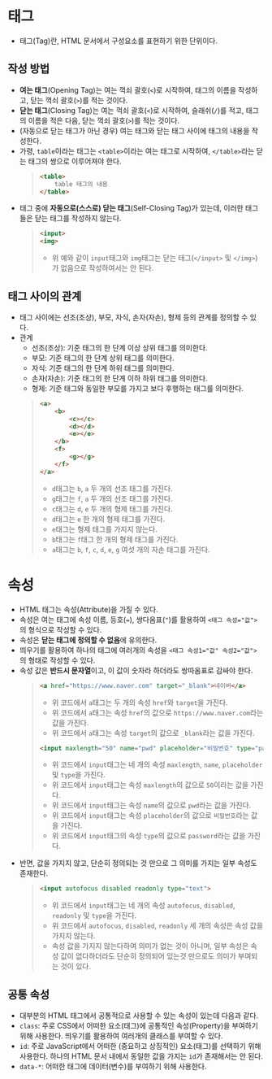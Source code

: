 # 태그

- 태그(Tag)란, HTML 문서에서 구성요소를 표현하기 위한 단위이다.

## 작성 방법

- **여는 태그**(Opening Tag)는 여는 꺽쇠 괄호(`<`)로 시작하여, 태그의 이름을 작성하고, 닫는 꺽쇠 괄호(`>`)를 적는 것이다.
- **닫는 태그**(Closing Tag)는 여는 꺽쇠 괄호(`<`)로 시작하여, 슬래쉬(`/`)를 적고, 태그의 이름을 적은 다음, 닫는 꺽쇠 괄호(`>`)를 적는 것이다.
- (자동으로 닫는 태그가 아닌 경우) 여는 태그와 닫는 태그 사이에 태그의 내용을 작성한다. 
- 가령, `table`이라는 태그는 `<table>`이라는 여는 태그로 시작하여, `</table>`라는 닫는 태그의 쌍으로 이루어져야 한다.
   > ```html
   > <table>
   >     table 태그의 내용
   > </table>
   > ```
- 태그 중에 **자동으로(스스로) 닫는 태그**(Self-Closing Tag)가 있는데, 이러한 태그들은 닫는 태그를 작성하지 않는다.
   > ```html
   > <input>
   > <img>
   > 
   > ```
   > - 위 예와 같이 `input`태그와 `img`태그는 닫는 태그(`</input>` 및 `</img>`)가 없음으로 작성하여서는 안 된다.

## 태그 사이의 관계

- 태그 사이에는 선조(조상), 부모, 자식, 손자(자손), 형제 등의 관계를 정의할 수 있다.
- 관계
  - 선조(조상): 기준 태그의 한 단계 이상 상위 태그를 의미한다.
  - 부모: 기준 태그의 한 단계 상위 태그를 의미한다.
  - 자식: 기준 태그의 한 단계 하위 태그를 의미한다.
  - 손자(자손): 기준 태그의 한 단계 이하 하위 태그를 의미한다.
  - 형제: 기준 태그와 동일한 부모를 가지고 보다 후행하는 태그를 의미한다.
   > ```html
   > <a>
   >     <b>
   >         <c></c>
   >         <d></d>
   >         <e></e>
   >     </b>
   >     <f>
   >         <g></g>
   >     </f>
   > </a>
   > ```
   > - `d`태그는 `b`, `a` 두 개의 선조 태그를 가진다.
   > - `g`태그는 `f`, `a` 두 개의 선조 태그를 가진다.
   > - `c`태그는 `d`, `e` 두 개의 형제 태그를 가진다.
   > - `d`태그는 `e` 한 개의 형제 태그를 가진다.
   > - `e`태그는 형제 태그를 가지지 않는다.
   > - `b`태그는 `f`태그 한 개의 형제 태그를 가진다.
   > - `a`태그는 `b`, `f`, `c`, `d`, `e`, `g` 여섯 개의 자손 태그를 가진다.

# 속성

- HTML 태그는 속성(Attribute)을 가질 수 있다.
- 속성은 여는 태그에 속성 이름, 등호(`=`), 쌍다옴표(`"`)를 활용하여 `<태그 속성="값">`의 형식으로 작성할 수 있다.
- 속성은 **닫는 태그에 정의할 수 없음**에 유의한다.
- 띄우기를 활용하여 하나의 태그에 여러개의 속성을 `<태그 속성1="값" 속성2="값">`의 형태로 작성할 수 있다.
- 속성 값은 **반드시 문자열**이고, 이 값이 숫자라 하더라도 쌍따옴표로 감싸야 한다.
   > ```html
   > <a href="https://www.naver.com" target="_blank">네이버</a>
   > ```
   > - 위 코드에서 `a`태그는 두 개의 속성 `href`와 `target`을 가진다.
   > - 위 코드에서 `a`태그는 속성 `href`의 값으로 `https://www.naver.com`라는 값을 가진다.
   > - 위 코드에서 `a`태그는 속성 `target`의 값으로 `_blank`라는 값을 가진다.
   > ```html
   > <input maxlength="50" name="pwd" placeholder="비밀번호" type="password">
   > ```
   > - 위 코드에서 `input`태그는 네 개의 속성 `maxlength`, `name`, `placeholder` 및 `type`을 가진다.
   > - 위 코드에서 `input`태그는 속성 `maxlength`의 값으로 `50`이라는 값을 가진다.
   > - 위 코드에서 `input`태그는 속성 `name`의 값으로 `pwd`라는 값을 가진다.
   > - 위 코드에서 `input`태그는 속성 `placeholder`의 값으로 `비밀번호`라는 값을 가진다.
   > - 위 코드에서 `input`태그의 속성 `type`의 값으로 `password`라는 값을 가진다.
- 반면, 값을 가지지 않고, 단순히 정의되는 것 만으로 그 의미를 가지는 일부 속성도 존재한다.
   > ```html
   > <input autofocus disabled readonly type="text">
   > ```
   > - 위 코드에서 `input`태그는 네 개의 속성 `autofocus`, `disabled`, `readonly` 및 `type`을 가진다.
   > - 위 코드에서 `autofocus`, `disabled`, `readonly` 세 개의 속성은 속성 값을 가지지 않는다.
   > - 속성 값을 가지지 않는다하여 의미가 없는 것이 아니며, 일부 속성은 속성 값이 없다하더라도 단순히 정의되어 있는것 만으로도 의미가 부여되는 것이 있다. 

## 공통 속성

- 대부분의 HTML 태그에서 공통적으로 사용할 수 있는 속성이 있는데 다음과 같다.
- `class`: 주로 CSS에서 어떠한 요소(태그)에 공통적인 속성(Property)을 부여하기 위해 사용한다. 띄우기를 활용하여 여러개의 클래스를 부여할 수 있다.
- `id`: 주로 JavaScript에서 어떠한 (중요하고 상징적인) 요소(태그)를 선택하기 위해 사용한다. 하나의 HTML 문서 내에서 동일한 값을 가지는 `id`가 존재해서는 안 된다.
- `data-*`: 어떠한 태그에 데이터(변수)를 부여하기 위해 사용한다.